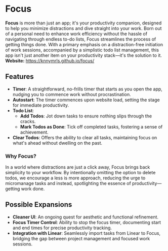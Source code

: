 # Focus

**Focus** is more than just an app; it's your productivity companion, designed to help you minimize distractions and dive straight into your work. Born out of a personal need to enhance work efficiency without the hassle of navigating through endless to-do lists, Focus streamlines the process of getting things done. With a primary emphasis on a distraction-free initiation of work sessions, accompanied by a simplistic todo list management, this app isn't just another item on your productivity stack—it's the solution to it.
**Website:** https://knnymrls.github.io/focus/
## Features

- **Timer**: A straightforward, no-frills timer that starts as you open the app, nudging you to commence work without procrastination.
- **Autostart**: The timer commences upon website load, setting the stage for immediate productivity.
- **Todo List**:
    - **Add Todos**: Jot down tasks to ensure nothing slips through the cracks.
    - **Mark Todos as Done**: Tick off completed tasks, fostering a sense of achievement.
- **Clear Todos**: Offers the ability to clear all tasks, maintaining focus on what's ahead without dwelling on the past.

### Why Focus?

In a world where distractions are just a click away, Focus brings back simplicity to your workflow. By intentionally omitting the option to delete todos, we encourage a less is more approach, reducing the urge to micromanage tasks and instead, spotlighting the essence of productivity—getting work done.

## Possible Expansions

- **Cleaner UI**: An ongoing quest for aesthetic and functional refinement.
- **Focus Timer Control**: Ability to stop the focus timer, documenting start and end times for precise productivity tracking.
- **Integration with Linear**: Seamlessly import tasks from Linear to Focus, bridging the gap between project management and focused work sessions.
